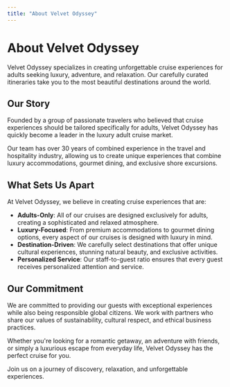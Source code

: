 ```yaml
---
title: "About Velvet Odyssey"
---
```


# About Velvet Odyssey

Velvet Odyssey specializes in creating unforgettable cruise experiences for adults seeking luxury, adventure, and relaxation. Our carefully curated itineraries take you to the most beautiful destinations around the world.

## Our Story

Founded by a group of passionate travelers who believed that cruise experiences should be tailored specifically for adults, Velvet Odyssey has quickly become a leader in the luxury adult cruise market.

Our team has over 30 years of combined experience in the travel and hospitality industry, allowing us to create unique experiences that combine luxury accommodations, gourmet dining, and exclusive shore excursions.

## What Sets Us Apart

At Velvet Odyssey, we believe in creating cruise experiences that are:

- **Adults-Only**: All of our cruises are designed exclusively for adults, creating a sophisticated and relaxed atmosphere.
- **Luxury-Focused**: From premium accommodations to gourmet dining options, every aspect of our cruises is designed with luxury in mind.
- **Destination-Driven**: We carefully select destinations that offer unique cultural experiences, stunning natural beauty, and exclusive activities.
- **Personalized Service**: Our staff-to-guest ratio ensures that every guest receives personalized attention and service.

## Our Commitment

We are committed to providing our guests with exceptional experiences while also being responsible global citizens. We work with partners who share our values of sustainability, cultural respect, and ethical business practices.

Whether you're looking for a romantic getaway, an adventure with friends, or simply a luxurious escape from everyday life, Velvet Odyssey has the perfect cruise for you.

Join us on a journey of discovery, relaxation, and unforgettable experiences.
